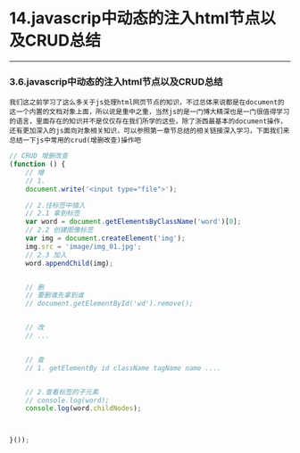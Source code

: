 # 14.javascrip中动态的注入html节点以及CRUD总结

---

### 3.6.javascrip中动态的注入html节点以及CRUD总结

`我们这之前学习了这么多关于js处理html网页节点的知识，不过总体来说都是在document的这一个内置的文档对象上面，所以说是重中之重，当然js的是一门博大精深也是一门很值得学习的语言，里面存在的知识并不是仅仅存在我们所学的这些，除了浙西最基本的document操作，还有更加深入的js面向对象相关知识，可以参照第一章节总结的相关链接深入学习，下面我们来总结一下js中常用的crud(增删改查)操作吧`

```javascript
// CRUD 增删改查
(function () {
    // 增
    // 1.
    document.write('<input type="file">');

    // 2.往标签中插入
    // 2.1 拿到标签
    var word = document.getElementsByClassName('word')[0];
    // 2.2 创建图像标签
    var img = document.createElement('img');
    img.src = 'image/img_01.jpg';
    // 2.3 加入
    word.appendChild(img);


    // 删
    // 要删谁先拿到谁
    // document.getElementById('wd').remove();


    // 改
    // ...


    // 查
    // 1. getElementBy id className tagName name ....


    // 2.查看标签的子元素
    // console.log(word);
    console.log(word.childNodes);



}());
```
